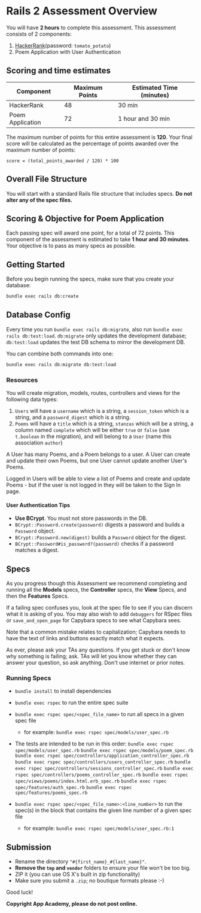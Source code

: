 # Rails 2 Assessment Overview

You will have **2 hours** to complete this assessment. This assessment consists
of 2 components:

1. [HackerRank](http://hr.gs/05a085e0-972b-4fae-a0ac-b10181723e13)(password:
   `tomato_potato`)
2. Poem Application with User Authentication

## Scoring and time estimates

| Component        | Maximum Points | Estimated Time (minutes) |
| ---------------- | -------------- | ------------------------ |
| HackerRank       | 48             | 30 min                   |
| Poem Application | 72             | 1 hour and 30 min        |

The maximum number of points for this entire assessment is **120**. Your final
score will be calculated as the percentage of points awarded over the maximum
number of points:

`score = (total_points_awarded / 120) * 100`

## Overall File Structure

You will start with a standard Rails file structure that includes specs. **Do
not alter any of the spec files.**

## Scoring & Objective for Poem Application

Each passing spec will award one point, for a total of 72 points. This component
of the assessment is estimated to take **1 hour and 30 minutes**. Your objective
is to pass as many specs as possible.

## Getting Started

Before you begin running the specs, make sure that you create your database:

```sh
bundle exec rails db:create
```

## Database Config

Every time you run `bundle exec rails db:migrate`, also run
`bundle exec rails db:test:load`. `db:migrate` only updates the development
database; `db:test:load` updates the test DB schema to mirror the development
DB.

You can combine both commands into one:

```sh
bundle exec rails db:migrate db:test:load
```

### Resources

You will create migration, models, routes, controllers and views for the
following data types:

1. `Users` will have a `username` which is a string, a `session_token` which is
   a string, and a `password_digest` which is a string.
2. `Poems` will have a `title` which is a string, `stanzas` which will be a
   string, a column named `complete` which will be either `true` or `false` (use
   `t.boolean` in the migration), and will belong to a `User` (name this 
   association `author`)

A User has many Poems, and a Poem belongs to a user. A User can create and
update their own Poems, but one User cannot update another User's Poems.

Logged in Users will be able to view a list of Poems and create and update
Poems - but if the user is not logged in they will be taken to the Sign In page.

#### User Authentication Tips

- **Use BCrypt**. You must not store passwords in the DB.
- `BCrypt::Password.create(password)` digests a password and builds a `Password`
  object.
- `BCrypt::Password.new(digest)` builds a `Password` object for the digest.
- `BCrypt::Password#is_password?(password)` checks if a password matches a
  digest.

## Specs

As you progress though this Assessment we recommend completing and running all
the **Models** specs, the **Controller** specs, the **View** Specs, and then the
**Features** Specs.

If a failing spec confuses you, look at the spec file to see if you can discern
what it is asking of you. You may also wish to add `debuggers` for RSpec files
or `save_and_open_page` for Capybara specs to see what Capybara sees.

Note that a common mistake relates to capitalization; Capybara needs to have the
text of links and buttons exactly match what it expects.

As ever, please ask your TAs any questions. If you get stuck or don't know why
something is failing; ask. TAs will let you know whether they can answer your
question, so ask anything. Don't use internet or prior notes.

### Running Specs

- `bundle install` to install dependencies
- `bundle exec rspec` to run the entire spec suite
- `bundle exec rspec spec/<spec_file_name>` to run all specs in a given spec
  file

  - for example: `bundle exec rspec spec/models/user_spec.rb`

- The tests are intended to be run in this order:
  `bundle exec rspec spec/models/user_spec.rb`
  `bundle exec rspec spec/models/poem_spec.rb`
  `bundle exec rspec spec/controllers/application_controller_spec.rb`
  `bundle exec rspec spec/controllers/users_controller_spec.rb`
  `bundle exec rspec spec/controllers/sessions_controller_spec.rb`
  `bundle exec rspec spec/controllers/poems_controller_spec.rb`
  `bundle exec rspec spec/views/poems/index.html.erb_spec.rb`
  `bundle exec rspec spec/features/auth_spec.rb`
  `bundle exec rspec spec/features/poems_spec.rb`

- `bundle exec rspec spec/<spec_file_name>:<line_number>` to run the spec(s) in
  the block that contains the given line number of a given spec file
  - for example: `bundle exec rspec spec/models/user_spec.rb:1`

## Submission

- Rename the directory `"#{first_name}_#{last_name}"`.
- **Remove the `tmp` and `vendor`** folders to ensure your file won't be too
  big.
- ZIP it (you can use OS X's built in zip functionality)
- Make sure you submit a `.zip`; no boutique formats please :-)

Good luck!

**Copyright App Academy, please do not post online.**
